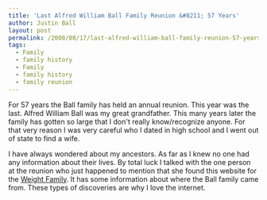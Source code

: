 ```yaml
---
title: 'Last Alfred William Ball Family Reunion &#8211; 57 Years'
author: Justin Ball
layout: post
permalink: /2008/08/17/last-alfred-william-ball-family-reunion-57-years/
tags:
  - Family
  - family history
  - Family
  - family history
  - family reunion
---
```

For 57 years the Ball family has held an annual reunion. This year was the last. Alfred William Ball was my great grandfather. This many years later the family has gotten so large that I don't really know/recognize anyone. For that very reason I was very careful who I dated in high school and I went out of state to find a wife.

I have always wondered about my ancestors. As far as I knew no one had any information about their lives. By total luck I talked with the one person at the reunion who just happened to mention that she found this website for the [Weight Family][1]. It has some information about where the Ball family came from. These types of discoveries are why I love the internet.

 [1]: http://weightfamily.net/Pioneers/Default.htm